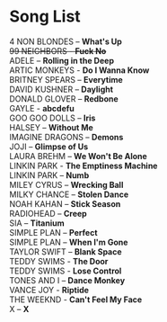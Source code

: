 # Song List

4 NON BLONDES – **What's Up**  
~~99 NEIGHBORS - **Fuck No**~~  
ADELE – **Rolling in the Deep**  
ARTIC MONKEYS - **Do I Wanna Know**  
BRITNEY SPEARS – **Everytime**  
DAVID KUSHNER – **Daylight**  
DONALD GLOVER – **Redbone**  
GAYLE - **abcdefu**  
GOO GOO DOLLS – **Iris**  
HALSEY – **Without Me**  
IMAGINE DRAGONS – **Demons**  
JOJI – **Glimpse of Us**  
LAURA BREHM – **We Won't Be Alone**  
LINKIN PARK - **The Emptiness Machine**  
LINKIN PARK – **Numb**  
MILEY CYRUS – **Wrecking Ball**  
MILKY CHANCE – **Stolen Dance**  
NOAH KAHAN – **Stick Season**  
RADIOHEAD – **Creep**  
SIA – **Titanium**  
SIMPLE PLAN – **Perfect**  
SIMPLE PLAN – **When I'm Gone**  
TAYLOR SWIFT – **Blank Space**  
TEDDY SWIMS - **The Door**  
TEDDY SWIMS - **Lose Control**  
TONES AND I – **Dance Monkey**  
VANCE JOY - **Riptide**  
THE WEEKND - **Can't Feel My Face**  
X – **X**  

